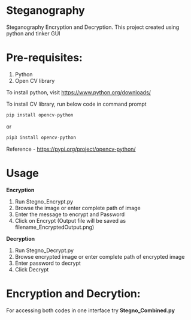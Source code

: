 # Steganography
Steganography Encryption and Decryption. This project created using python and tinker GUI

# **Pre-requisites:**
1. Python
2. Open CV library

To install python, visit https://www.python.org/downloads/

To install CV library, run below code in command prompt
```java
pip install opencv-python
```
or
```python
pip3 install opencv-python
```
Reference - https://pypi.org/project/opencv-python/

# Usage
**Encryption**
1. Run Stegno_Encrypt.py
2. Browse the image or enter complete path of image
3. Enter the message to encrypt and Password
4. Click on Encrypt (Output file will be saved as filename_EncryptedOutput.png)

**Decryption**
1. Run Stegno_Decrypt.py
2. Browse encrypted image or enter complete path of encrypted image
3. Enter password to decrypt
4. Click Decrypt

# **Encryption and Decrytion:**
For accessing both codes in one interface try **Stegno_Combined.py**
